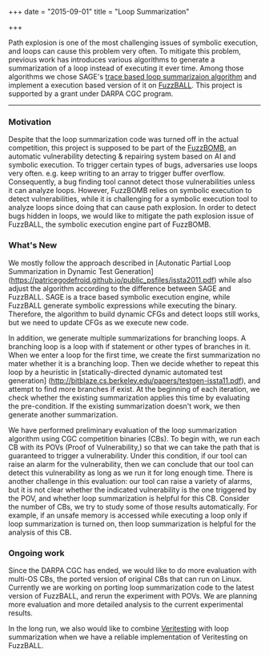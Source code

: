 +++
date = "2015-09-01"
title = "Loop Summarization"

+++

Path explosion is one of the most challenging issues of symbolic execution, and loops can cause this problem very often.
To mitigate this problem, previous work has introduces various algorithms to generate a summarization of a loop
instead of executing it ever time.
Among those algorithms we chose SAGE's [trace based loop summarizaion algorithm](https://patricegodefroid.github.io/public_psfiles/issta2011.pdf)
and implement a execution based version of it on [FuzzBALL](http://bitblaze.cs.berkeley.edu/fuzzball.html).
This project is supported by a grant under DARPA CGC program.
<!--more-->

------

### Motivation
Despite that the loop summarization code was turned off in the actual competition,
this project is supposed to be part of the [FuzzBOMB](http://www.sift.net/research/artificial-intelligence/fuzzbomb),
an automatic vulnerability detecting & repairing system based on AI and symbolic execution.
To trigger certain types of bugs, adversaries use loops very often.
e.g. keep writing to an array to trigger buffer overflow.
Consequently, a bug finding tool cannot detect those vulnerabilities unless it can analyze loops.
However, FuzzBOMB relies on symbolic execution to detect vulnerabilities, while it is challenging for a symbolic execution tool to analyze loops since doing that can cause path explosion.
In order to detect bugs hidden in loops, we would like to mitigate the path explosion issue of FuzzBALL, the symbolic execution engine part of FuzzBOMB.

### What's New
We mostly follow the approach described in [Autonatic Partial Loop Summarization in Dynamic Test Generation]
(https://patricegodefroid.github.io/public_psfiles/issta2011.pdf)
while also adjust the algorithm according to the difference between SAGE and FuzzBALL.
SAGE is a trace based symbolic execution engine, while FuzzBALL generate symbolic expressions while executing the binary.
Therefore, the algorithm to build dynamic CFGs and detect loops still works, but we need to update CFGs as we execute new code.

In addition, we generate multiple summarizations for branching loops.
A branching loop is a loop with if statement or other types of branches in it.
When we enter a loop for the first time, we create the first summarization no mater whether it is a branching loop.
Then we decide whether to repeat this loop by a heuristic in [statically-directed dynamic automated test generation]
(http://bitblaze.cs.berkeley.edu/papers/testgen-issta11.pdf),
and attempt to find more branches if exist.
At the beginning of each iteration, we check whether the existing summarization applies this time by evaluating the pre-condition.
If the existing summarization doesn't work, we then generate another summarization.

We have performed preliminary evaluation of the loop summarization algorithm using CGC competition binaries (CBs).
To begin with, we run each CB with its POVs (Proof of Vulnerability,) so that we can take the path that is guaranteed to trigger a vulnerability.
Under this condition, if our tool can raise an alarm for the vulnerability, then we can conclude that our tool can detect this vulnerability as long as we run it for long enough time.
There is another challenge in this evaluation:
our tool can raise a variety of alarms, but it is not clear whether the indicated vulnerability is the one triggered by the POV, and whether loop summarization is helpful for this CB.
Consider the number of CBs, we try to study some of those results automatically.
For example, if an unsafe memory is accessed while executing a loop only if loop summarization is turned on, then loop summarization is helpful for the analysis of this CB.

### Ongoing work
Since the DARPA CGC has ended, we would like to do more evaluation with multi-OS CBs, the ported version of original CBs that can run on Linux.
Currently we are working on porting loop summarization code to the latest version of FuzzBALL, and rerun the experiment with POVs.
We are planning more evaluation and more detailed analysis to the current experimental results.

In the long run, we also would like to combine [Veritesting](https://users.ece.cmu.edu/~aavgerin/papers/veritesting-icse-2014.pdf) with loop summarization when we have a reliable implementation of Veritesting on FuzzBALL.

